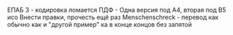 
ЕПАБ 3 - кодировка ломается
ПДФ - Одна версия под А4, вторая под B5 исо
Внести правки, прочесть ещё раз
Menschenschreck - перевод
как обычно
как и "другой пример"
ка
в конце концов без запятой